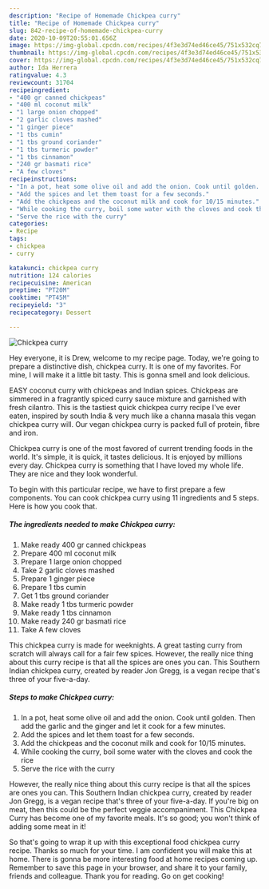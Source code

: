```yaml
---
description: "Recipe of Homemade Chickpea curry"
title: "Recipe of Homemade Chickpea curry"
slug: 842-recipe-of-homemade-chickpea-curry
date: 2020-10-09T20:55:01.656Z
image: https://img-global.cpcdn.com/recipes/4f3e3d74ed46ce45/751x532cq70/chickpea-curry-recipe-main-photo.jpg
thumbnail: https://img-global.cpcdn.com/recipes/4f3e3d74ed46ce45/751x532cq70/chickpea-curry-recipe-main-photo.jpg
cover: https://img-global.cpcdn.com/recipes/4f3e3d74ed46ce45/751x532cq70/chickpea-curry-recipe-main-photo.jpg
author: Ida Herrera
ratingvalue: 4.3
reviewcount: 31704
recipeingredient:
- "400 gr canned chickpeas"
- "400 ml coconut milk"
- "1 large onion chopped"
- "2 garlic cloves mashed"
- "1 ginger piece"
- "1 tbs cumin"
- "1 tbs ground coriander"
- "1 tbs turmeric powder"
- "1 tbs cinnamon"
- "240 gr basmati rice"
- "A few cloves"
recipeinstructions:
- "In a pot, heat some olive oil and add the onion. Cook until golden. Then add the garlic and the ginger and let it cook for a few minutes."
- "Add the spices and let them toast for a few seconds."
- "Add the chickpeas and the coconut milk and cook for 10/15 minutes."
- "While cooking the curry, boil some water with the cloves and cook the rice"
- "Serve the rice with the curry"
categories:
- Recipe
tags:
- chickpea
- curry

katakunci: chickpea curry 
nutrition: 124 calories
recipecuisine: American
preptime: "PT20M"
cooktime: "PT45M"
recipeyield: "3"
recipecategory: Dessert

---
```



![Chickpea curry](https://img-global.cpcdn.com/recipes/4f3e3d74ed46ce45/751x532cq70/chickpea-curry-recipe-main-photo.jpg)

Hey everyone, it is Drew, welcome to my recipe page. Today, we're going to prepare a distinctive dish, chickpea curry. It is one of my favorites. For mine, I will make it a little bit tasty. This is gonna smell and look delicious.

EASY coconut curry with chickpeas and Indian spices. Chickpeas are simmered in a fragrantly spiced curry sauce mixture and garnished with fresh cilantro. This is the tastiest quick chickpea curry recipe I&#39;ve ever eaten, inspired by south India &amp; very much like a channa masala this vegan chickpea curry will. Our vegan chickpea curry is packed full of protein, fibre and iron.

Chickpea curry is one of the most favored of current trending foods in the world. It's simple, it is quick, it tastes delicious. It is enjoyed by millions every day. Chickpea curry is something that I have loved my whole life. They are nice and they look wonderful.


To begin with this particular recipe, we have to first prepare a few components. You can cook chickpea curry using 11 ingredients and 5 steps. Here is how you cook that.

<!--inarticleads1-->

##### The ingredients needed to make Chickpea curry:

1. Make ready 400 gr canned chickpeas
1. Prepare 400 ml coconut milk
1. Prepare 1 large onion chopped
1. Take 2 garlic cloves mashed
1. Prepare 1 ginger piece
1. Prepare 1 tbs cumin
1. Get 1 tbs ground coriander
1. Make ready 1 tbs turmeric powder
1. Make ready 1 tbs cinnamon
1. Make ready 240 gr basmati rice
1. Take A few cloves


This chickpea curry is made for weeknights. A great tasting curry from scratch will always call for a fair few spices. However, the really nice thing about this curry recipe is that all the spices are ones you can. This Southern Indian chickpea curry, created by reader Jon Gregg, is a vegan recipe that&#39;s three of your five-a-day. 

<!--inarticleads2-->

##### Steps to make Chickpea curry:

1. In a pot, heat some olive oil and add the onion. Cook until golden. Then add the garlic and the ginger and let it cook for a few minutes.
1. Add the spices and let them toast for a few seconds.
1. Add the chickpeas and the coconut milk and cook for 10/15 minutes.
1. While cooking the curry, boil some water with the cloves and cook the rice
1. Serve the rice with the curry


However, the really nice thing about this curry recipe is that all the spices are ones you can. This Southern Indian chickpea curry, created by reader Jon Gregg, is a vegan recipe that&#39;s three of your five-a-day. If you&#39;re big on meat, then this could be the perfect veggie accompaniment. This Chickpea Curry has become one of my favorite meals. It&#39;s so good; you won&#39;t think of adding some meat in it! 

So that's going to wrap it up with this exceptional food chickpea curry recipe. Thanks so much for your time. I am confident you will make this at home. There is gonna be more interesting food at home recipes coming up. Remember to save this page in your browser, and share it to your family, friends and colleague. Thank you for reading. Go on get cooking!
